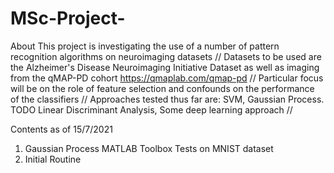# MSc-Project-

About 
This project is investigating the use of a number of pattern recognition algorithms on neuroimaging datasets //
Datasets to be used are the Alzheimer's Disease Neuroimaging Initiative Dataset as well as imaging from the qMAP-PD cohort https://qmaplab.com/qmap-pd //
Particular focus will be on the role of feature selection and confounds on the performance of the classifiers //
Approaches tested thus far are: SVM, Gaussian Process. TODO Linear Discriminant Analysis, Some deep learning approach //

Contents as of 15/7/2021
1. Gaussian Process MATLAB Toolbox Tests on MNIST dataset 
3. Initial Routine 
